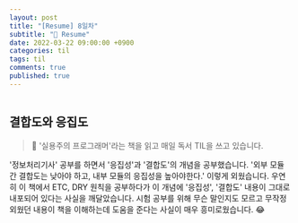 ```yaml
---
layout: post
title: "[Resume] 8일차"
subtitle: "👑 Resume"
date: 2022-03-22 09:00:00 +0900
categories: til
tags: til
comments: true
published: true
---
```


<img src="https://media.vlpt.us/images/djdu4496/post/2fa5b066-0d61-47d5-8654-d4c59cc88192/%E1%84%8A%E1%85%A5%E1%86%B7%E1%84%82%E1%85%A6%E1%84%8B%E1%85%B5%E1%86%AF%20%7C%20TIL(2).png" alt="" />

<h2 style="font-family: -apple-system">결합도와 응집도</h2>


> 📖 '실용주의 프로그래머'라는 책을 읽고 매일 독서 TIL을 쓰고 있습니다.

<p> '정보처리기사' 공부를 하면서 '응집성'과 '결합도'의 개념을 공부했습니다. '외부 모듈 간 결합도는 낮아야 하고, 내부 모듈의 응집성을 높아야한다.' 이렇게 외웠습니다. 우연히 이 책에서 ETC, DRY 원칙을 공부하다가 이 개념에 '응집성', '결합도' 내용이 그대로 내포되어 있다는 사실을 깨달았습니다. 시험 공부를 위해 무슨 말인지도 모르고 무작정 외웠던 내용이 책을 이해하는데 도움을 준다는 사실이 매우 흥미로웠습니다. 😂
</p>

